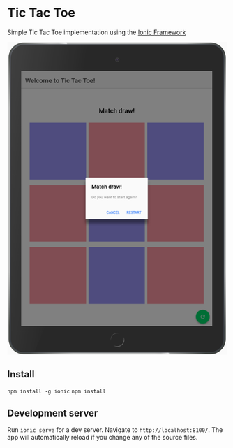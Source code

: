 # Tic Tac Toe

Simple Tic Tac Toe implementation using the [Ionic Framework](https://ionicframework.com)

<img src="/docs/readme.png" alt="Tic Tac Toe on an Ipad"/>

## Install
`npm install -g ionic`
`npm install`

## Development server

Run `ionic serve` for a dev server. Navigate to `http://localhost:8100/`. The app will automatically reload if you change any of the source files.
